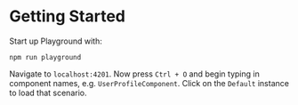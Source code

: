 # Getting Started

Start up Playground with:

```
npm run playground
```

Navigate to `localhost:4201`. Now press `Ctrl + O` and begin typing in component names, e.g. `UserProfileComponent`. Click on the `Default` instance to load that scenario.